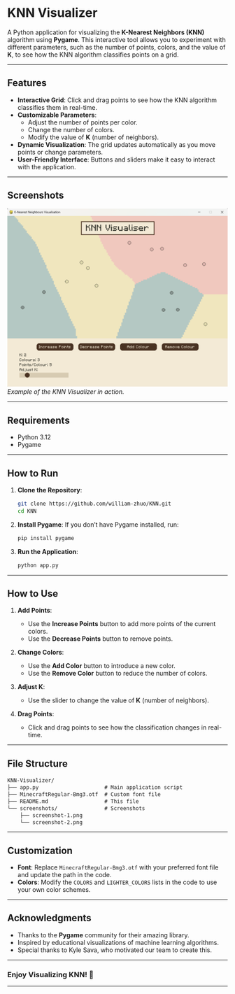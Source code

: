 # **KNN Visualizer**

A Python application for visualizing the **K-Nearest Neighbors (KNN)** algorithm using **Pygame**. This interactive tool allows you to experiment with different parameters, such as the number of points, colors, and the value of **K**, to see how the KNN algorithm classifies points on a grid.

---

## **Features**
- **Interactive Grid**: Click and drag points to see how the KNN algorithm classifies them in real-time.
- **Customizable Parameters**:
  - Adjust the number of points per color.
  - Change the number of colors.
  - Modify the value of **K** (number of neighbors).
- **Dynamic Visualization**: The grid updates automatically as you move points or change parameters.
- **User-Friendly Interface**: Buttons and sliders make it easy to interact with the application.

---

## **Screenshots**
![Screenshot 1](screenshots/screenshot-1.png)  
*Example of the KNN Visualizer in action.*

---

## **Requirements**
- Python 3.12
- Pygame

---

## **How to Run**
1. **Clone the Repository**:
   ```bash
   git clone https://github.com/william-zhuo/KNN.git
   cd KNN
   ```

2. **Install Pygame**:
   If you don’t have Pygame installed, run:
   ```bash
   pip install pygame
   ```

3. **Run the Application**:
   ```bash
   python app.py
   ```

---

## **How to Use**
1. **Add Points**:
   - Use the **Increase Points** button to add more points of the current colors.
   - Use the **Decrease Points** button to remove points.

2. **Change Colors**:
   - Use the **Add Color** button to introduce a new color.
   - Use the **Remove Color** button to reduce the number of colors.

3. **Adjust K**:
   - Use the slider to change the value of **K** (number of neighbors).

4. **Drag Points**:
   - Click and drag points to see how the classification changes in real-time.

---

## **File Structure**
```
KNN-Visualizer/
├── app.py                     # Main application script
├── MinecraftRegular-Bmg3.otf  # Custom font file
├── README.md                  # This file
└── screenshots/               # Screenshots
    ├── screenshot-1.png
    └── screenshot-2.png
```

---

## **Customization**
- **Font**: Replace `MinecraftRegular-Bmg3.otf` with your preferred font file and update the path in the code.
- **Colors**: Modify the `COLORS` and `LIGHTER_COLORS` lists in the code to use your own color schemes.

---

## **Acknowledgments**
- Thanks to the **Pygame** community for their amazing library.
- Inspired by educational visualizations of machine learning algorithms.
- Special thanks to Kyle Sava, who motivated our team to create this.

---

### **Enjoy Visualizing KNN! 🚀**

---
